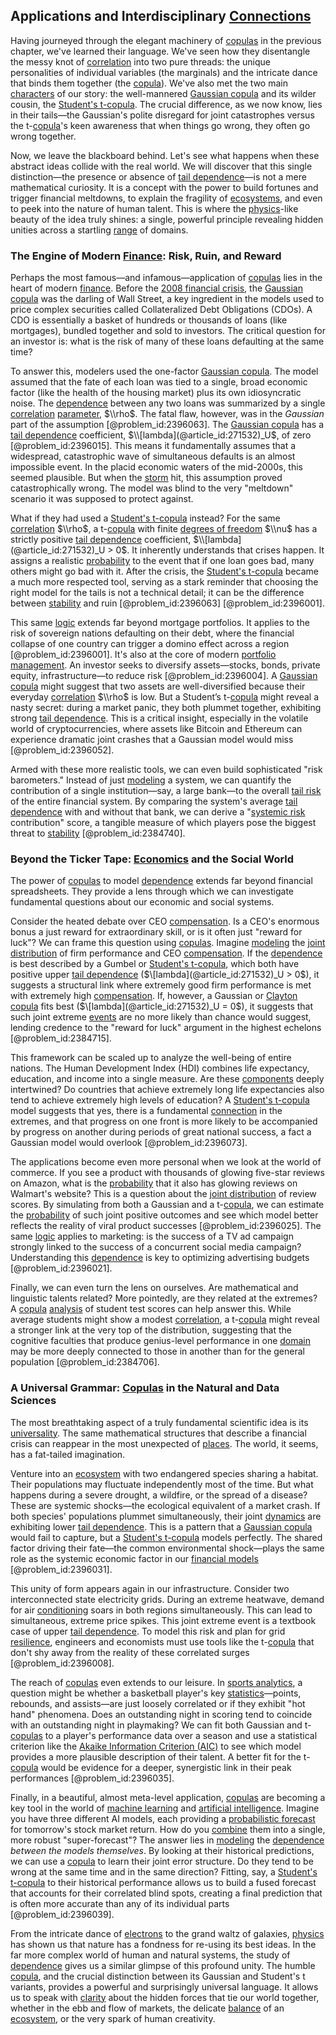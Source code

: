 ## Applications and Interdisciplinary [Connections](@article_id:193345)

Having journeyed through the elegant machinery of [copulas](@article_id:139874) in the previous chapter, we've learned their language. We've seen how they disentangle the messy knot of [correlation](@article_id:265479) into two pure threads: the unique personalities of individual variables (the marginals) and the intricate dance that binds them together (the [copula](@article_id:269054)). We've also met the two main [characters](@article_id:200309) of our story: the well-mannered [Gaussian copula](@article_id:140797) and its wilder cousin, the [Student's t-copula](@article_id:147094). The crucial difference, as we now know, lies in their tails—the Gaussian's polite disregard for joint catastrophes versus the t-[copula](@article_id:269054)'s keen awareness that when things go wrong, they often go wrong together.

Now, we leave the blackboard behind. Let's see what happens when these abstract ideas collide with the real world. We will discover that this single distinction—the presence or absence of [tail dependence](@article_id:140124)—is not a mere mathematical curiosity. It is a concept with the power to build fortunes and trigger financial meltdowns, to explain the fragility of [ecosystems](@article_id:204289), and even to peek into the nature of human talent. This is where the [physics](@article_id:144980)-like beauty of the idea truly shines: a single, powerful principle revealing hidden unities across a startling [range](@article_id:154892) of domains.

### The Engine of Modern [Finance](@article_id:144433): Risk, Ruin, and Reward

Perhaps the most famous—and infamous—application of [copulas](@article_id:139874) lies in the heart of modern [finance](@article_id:144433). Before the [2008 financial crisis](@article_id:142694), the [Gaussian copula](@article_id:140797) was the darling of Wall Street, a key ingredient in the models used to price complex securities called Collateralized Debt Obligations (CDOs). A CDO is essentially a basket of hundreds or thousands of loans (like mortgages), bundled together and sold to investors. The critical question for an investor is: what is the risk of many of these loans defaulting at the same time?

To answer this, modelers used the one-factor [Gaussian copula](@article_id:140797). The model assumed that the fate of each loan was tied to a single, broad economic factor (like the health of the housing market) plus its own idiosyncratic noise. The [dependence](@article_id:266459) between any two loans was summarized by a single [correlation](@article_id:265479) [parameter](@article_id:174151), $\\rho$. The fatal flaw, however, was in the *Gaussian* part of the assumption [@problem_id:2396063]. The [Gaussian copula](@article_id:140797) has a [tail dependence](@article_id:140124) coefficient, $\\[lambda](@article_id:271532)_U$, of zero [@problem_id:2396015]. This means it fundamentally assumes that a widespread, catastrophic wave of simultaneous defaults is an almost impossible event. In the placid economic waters of the mid-2000s, this seemed plausible. But when the [storm](@article_id:177242) hit, this assumption proved catastrophically wrong. The model was blind to the very "meltdown" scenario it was supposed to protect against.

What if they had used a [Student's t-copula](@article_id:147094) instead? For the same [correlation](@article_id:265479) $\\rho$, a t-[copula](@article_id:269054) with finite [degrees of freedom](@article_id:137022) $\\nu$ has a strictly positive [tail dependence](@article_id:140124) coefficient, $\\[lambda](@article_id:271532)_U > 0$. It inherently understands that crises happen. It assigns a realistic [probability](@article_id:263106) to the event that if one loan goes bad, many others might go bad with it. After the crisis, the [Student's t-copula](@article_id:147094) became a much more respected tool, serving as a stark reminder that choosing the right model for the tails is not a technical detail; it can be the difference between [stability](@article_id:142499) and ruin [@problem_id:2396063] [@problem_id:2396001].

This same [logic](@article_id:266330) extends far beyond mortgage portfolios. It applies to the risk of sovereign nations defaulting on their debt, where the financial collapse of one country can trigger a domino effect across a region [@problem_id:2396001]. It's also at the core of modern [portfolio management](@article_id:147241). An investor seeks to diversify assets—stocks, bonds, private equity, infrastructure—to reduce risk [@problem_id:2396004]. A [Gaussian copula](@article_id:140797) might suggest that two assets are well-diversified because their everyday [correlation](@article_id:265479) $\\rho$ is low. But a Student’s t-[copula](@article_id:269054) might reveal a nasty secret: during a market panic, they both plummet together, exhibiting strong [tail dependence](@article_id:140124). This is a critical insight, especially in the volatile world of cryptocurrencies, where assets like Bitcoin and Ethereum can experience dramatic joint crashes that a Gaussian model would miss [@problem_id:2396052].

Armed with these more realistic tools, we can even build sophisticated "risk barometers." Instead of just [modeling](@article_id:268079) a system, we can quantify the contribution of a single institution—say, a large bank—to the overall [tail risk](@article_id:141070) of the entire financial system. By comparing the system's average [tail dependence](@article_id:140124) with and without that bank, we can derive a "[systemic risk](@article_id:136203) contribution" score, a tangible measure of which players pose the biggest threat to [stability](@article_id:142499) [@problem_id:2384740].

### Beyond the Ticker Tape: [Economics](@article_id:271560) and the Social World

The power of [copulas](@article_id:139874) to model [dependence](@article_id:266459) extends far beyond financial spreadsheets. They provide a lens through which we can investigate fundamental questions about our economic and social systems.

Consider the heated debate over CEO [compensation](@article_id:193636). Is a CEO's enormous bonus a just reward for extraordinary skill, or is it often just "reward for luck"? We can frame this question using [copulas](@article_id:139874). Imagine [modeling](@article_id:268079) the [joint distribution](@article_id:203896) of firm performance and CEO [compensation](@article_id:193636). If the [dependence](@article_id:266459) is best described by a Gumbel or [Student's t-copula](@article_id:147094), which both have positive upper [tail dependence](@article_id:140124) ($\[lambda](@article_id:271532)_U > 0$), it suggests a structural link where extremely good firm performance is met with extremely high [compensation](@article_id:193636). If, however, a Gaussian or [Clayton copula](@article_id:143229) fits best ($\[lambda](@article_id:271532)_U = 0$), it suggests that such joint extreme [events](@article_id:175929) are no more likely than chance would suggest, lending credence to the "reward for luck" argument in the highest echelons [@problem_id:2384715].

This framework can be scaled up to analyze the well-being of entire nations. The Human Development Index (HDI) combines life expectancy, education, and income into a single measure. Are these [components](@article_id:152417) deeply intertwined? Do countries that achieve extremely long life expectancies also tend to achieve extremely high levels of education? A [Student's t-copula](@article_id:147094) model suggests that yes, there is a fundamental [connection](@article_id:157984) in the extremes, and that progress on one front is more likely to be accompanied by progress on another during periods of great national success, a fact a Gaussian model would overlook [@problem_id:2396073].

The applications become even more personal when we look at the world of commerce. If you see a product with thousands of glowing five-star reviews on Amazon, what is the [probability](@article_id:263106) that it also has glowing reviews on Walmart's website? This is a question about the [joint distribution](@article_id:203896) of review scores. By simulating from both a Gaussian and a t-[copula](@article_id:269054), we can estimate the [probability](@article_id:263106) of such joint positive outcomes and see which model better reflects the reality of viral product successes [@problem_id:2396025]. The same [logic](@article_id:266330) applies to marketing: is the success of a TV ad campaign strongly linked to the success of a concurrent social media campaign? Understanding this [dependence](@article_id:266459) is key to optimizing advertising budgets [@problem_id:2396021].

Finally, we can even turn the lens on ourselves. Are mathematical and linguistic talents related? More pointedly, are they related at the extremes? A [copula](@article_id:269054) [analysis](@article_id:157812) of student test scores can help answer this. While average students might show a modest [correlation](@article_id:265479), a t-[copula](@article_id:269054) might reveal a stronger link at the very top of the distribution, suggesting that the cognitive faculties that produce genius-level performance in one [domain](@article_id:274630) may be more deeply connected to those in another than for the general population [@problem_id:2384706].

### A Universal Grammar: [Copulas](@article_id:139874) in the Natural and Data Sciences

The most breathtaking aspect of a truly fundamental scientific idea is its [universality](@article_id:139254). The same mathematical structures that describe a financial crisis can reappear in the most unexpected of [places](@article_id:187379). The world, it seems, has a fat-tailed imagination.

Venture into an [ecosystem](@article_id:135973) with two endangered species sharing a habitat. Their populations may fluctuate independently most of the time. But what happens during a severe drought, a wildfire, or the spread of a disease? These are systemic shocks—the ecological equivalent of a market crash. If both species' populations plummet simultaneously, their joint [dynamics](@article_id:163910) are exhibiting lower [tail dependence](@article_id:140124). This is a pattern that a [Gaussian copula](@article_id:140797) would fail to capture, but a [Student's t-copula](@article_id:147094) models perfectly. The shared factor driving their fate—the common environmental shock—plays the same role as the systemic economic factor in our [financial models](@article_id:275803) [@problem_id:2396031].

This unity of form appears again in our infrastructure. Consider two interconnected state electricity grids. During an extreme heatwave, demand for air [conditioning](@article_id:140671) soars in both regions simultaneously. This can lead to simultaneous, extreme price spikes. This joint extreme event is a textbook case of upper [tail dependence](@article_id:140124). To model this risk and plan for grid [resilience](@article_id:194821), engineers and economists must use tools like the t-[copula](@article_id:269054) that don't shy away from the reality of these correlated surges [@problem_id:2396008].

The reach of [copulas](@article_id:139874) even extends to our leisure. In [sports analytics](@article_id:274009), a question might be whether a basketball player's key [statistics](@article_id:260282)—points, rebounds, and assists—are just loosely correlated or if they exhibit "hot hand" phenomena. Does an outstanding night in scoring tend to coincide with an outstanding night in playmaking? We can fit both Gaussian and t-[copulas](@article_id:139874) to a player's performance data over a season and use a statistical criterion like the [Akaike Information Criterion (AIC)](@article_id:192655) to see which model provides a more plausible description of their talent. A better fit for the t-[copula](@article_id:269054) would be evidence for a deeper, synergistic link in their peak performances [@problem_id:2396035].

Finally, in a beautiful, almost meta-level application, [copulas](@article_id:139874) are becoming a key tool in the world of [machine learning](@article_id:139279) and [artificial intelligence](@article_id:267458). Imagine you have three different AI models, each providing a [probabilistic forecast](@article_id:183011) for tomorrow's stock market return. How do you [combine](@article_id:263454) them into a single, more robust "super-forecast"? The answer lies in [modeling](@article_id:268079) the [dependence](@article_id:266459) *between the models themselves*. By looking at their historical predictions, we can use a [copula](@article_id:269054) to learn their joint error structure. Do they tend to be wrong at the same time and in the same direction? Fitting, say, a [Student's t-copula](@article_id:147094) to their historical performance allows us to build a fused forecast that accounts for their correlated blind spots, creating a final prediction that is often more accurate than any of its individual parts [@problem_id:2396039].

From the intricate dance of [electrons](@article_id:136939) to the grand waltz of galaxies, [physics](@article_id:144980) has shown us that nature has a fondness for re-using its best ideas. In the far more complex world of human and natural systems, the study of [dependence](@article_id:266459) gives us a similar glimpse of this profound unity. The humble [copula](@article_id:269054), and the crucial distinction between its Gaussian and Student's t variants, provides a powerful and surprisingly universal language. It allows us to speak with [clarity](@article_id:191166) about the hidden forces that tie our world together, whether in the ebb and flow of markets, the delicate [balance](@article_id:169031) of an [ecosystem](@article_id:135973), or the very spark of human creativity.